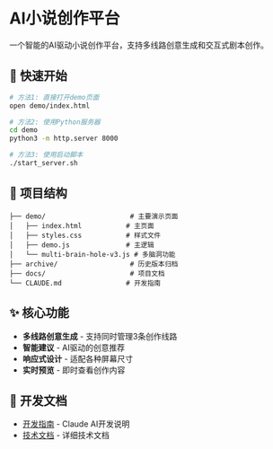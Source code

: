 # AI小说创作平台

一个智能的AI驱动小说创作平台，支持多线路创意生成和交互式剧本创作。

## 🚀 快速开始

```bash
# 方法1: 直接打开demo页面
open demo/index.html

# 方法2: 使用Python服务器
cd demo
python3 -m http.server 8000

# 方法3: 使用启动脚本
./start_server.sh
```

## 📁 项目结构

```
├── demo/                     # 主要演示页面
│   ├── index.html           # 主页面
│   ├── styles.css           # 样式文件
│   ├── demo.js              # 主逻辑
│   └── multi-brain-hole-v3.js # 多脑洞功能
├── archive/                  # 历史版本归档
├── docs/                     # 项目文档
└── CLAUDE.md                # 开发指南
```

## ✨ 核心功能

- **多线路创意生成** - 支持同时管理3条创作线路
- **智能建议** - AI驱动的创意推荐
- **响应式设计** - 适配各种屏幕尺寸
- **实时预览** - 即时查看创作内容

## 📝 开发文档

- [开发指南](CLAUDE.md) - Claude AI开发说明
- [技术文档](docs/TECHNICAL_DOCS.md) - 详细技术文档
